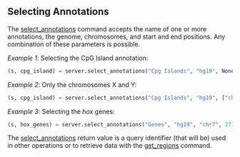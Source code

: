 ## Selecting Annotations

The [select_annotations](http://deepblue.mpi-inf.mpg.de/api.php#api-select_annotations) command accepts the name of one or more annotations, the genome, chromosomes, and start and end positions. Any combination of these parameters is possible.

*Example 1*: Selecting the CpG Island annotation:
```python
(s, cpg_island) = server.select_annotations("Cpg Islands", "hg19", None, None, None, user_key)
```

*Example 2*: Only the chromosomes X and Y:
```python
(s, cpg_island) = server.select_annotations("Cpg Islands", "hg19", ["chrX", "chrY"], None, None, user_key)
```


*Example 3*: Selecting the *hox* genes:
```python
(s, hox_genes) = server.select_annotations("Genes", "hg19", "chr7", 27130000, 27250000, user_key)
```

The [select_annotations](http://deepblue.mpi-inf.mpg.de/api.php#api-select_annotations) return value is a query identifier (that will be) used in other operations or to retrieve data with the [get_regions](http://deepblue.mpi-inf.mpg.de/api.php#api-get_regions) command.